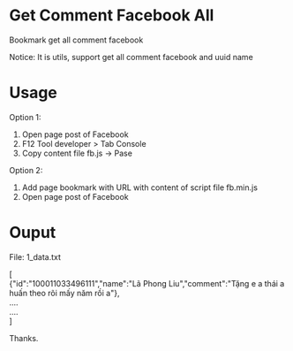# Get Comment Facebook All

Bookmark get all comment facebook

Notice: It is utils, support get all comment facebook and uuid name

# Usage

Option 1:
  1. Open page post of Facebook
  2. F12 Tool developer > Tab Console
  3. Copy content file fb.js -> Pase
  
Option 2:
  1. Add page bookmark with URL with content of script file fb.min.js
  2. Open page post of Facebook

# Ouput

File: 1_data.txt<br>

[<br>
  {"id":"100011033496111","name":"Lã Phong Liu","comment":"Tặng e a thái a huấn theo rõi mấy năm rồi a"},<br>
  ....<br>
  ....<br>
]

Thanks.

